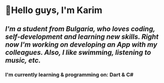 <!---
- 🔭 I’m currently working on self-development and learning new skills
- 💬 Ask me about anything you'd like me to answer
- 📫 How to reach me: karumirumi@gmail.com
- 😄 Pronouns: Karim06V
- ⚡ Fun fact: I love playing the guitar
--->
# **👋Hello guys, I'm Karim**
## ***I'm a student from Bulgaria, who loves coding, self-development and learning new skills. Right now I'm working on developing an App with my colleagues. Also, I like swimming, listening to music, etc.***
### ****I'm currently learning & programming on: Dart & C#****





